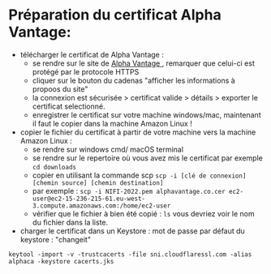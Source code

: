 # Préparation du certificat Alpha Vantage:	
- télécharger le certificat de Alpha Vantage : 
    - se rendre sur le site de [Alpha Vantage ](https://www.alphavantage.co/),  remarquer que celui-ci est protégé par le protocole HTTPS
    - cliquer sur le bouton du cadenas "afficher les informations à propoos  du site"
    - la  connexion est sécurisée > certificat valide > détails > exporter le certificat selectionné.
    - enregistrer le certificat sur votre machine windows/mac, maintenant il faut le copier dans la machine Amazon Linux !
- copier le fichier du certificat à partir de votre machine vers la machine Amazon Linux : 
    - se rendre sur windows cmd/ macOS terminal
    - se rendre sur le repertoire où vous avez mis le certificat par exemple `cd downloads`
    - copier en utilisant la commande scp `scp -i [clé de connexion] [chemin source] [chemin destination]`
    - par exemple : ```scp -i NIFI-2022.pem alphavantage.co.cer ec2-user@ec2-15-236-215-61.eu-west-3.compute.amazonaws.com:/home/ec2-user ```
    - vérifier que le fichier à bien été copié : `ls` vous devriez voir le nom du fichier dans la liste.
- charger le certificat dans un Keystore : mot de passe par défaut du keystore : "changeit"
```
keytool -import -v -trustcacerts -file sni.cloudflaressl.com -alias alphaca -keystore cacerts.jks
```
